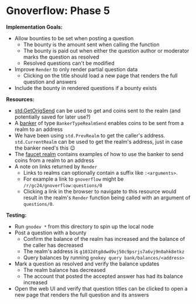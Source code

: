 # Gnoverflow: Phase 5

**Implementation Goals:**
- Allow bounties to be set when posting a question
	- The bounty is the amount sent when calling the function
	- The bounty is paid out when either the question author or moderator marks the question as resolved
	- Resolved questions can't be modified
- Improve `Render` to only render partial question data
	- Clicking on the title should load a new page that renders the full question and answers
- Include the bounty in rendered questions if a bounty exists

**Resources:**
- [std.GetOrigSend](https://docs.gno.land/reference/stdlibs/std/chain#getorigsend) can be used to get and coins sent to the realm (and potentially saved for later use?)
- A [banker](https://docs.gno.land/reference/stdlibs/std/banker) of type `BankerTypeRealmSend` enables coins to be sent from a realm to an address
- We have been using `std.PrevRealm` to get the caller's address. `std.CurrentRealm` can be used to get the realm's address, just in case the banker need's this 😉
- The [faucet realm](https://github.com/gnolang/gno/tree/master/examples/gno.land/r/gnoland/faucet) contains examples of how to use the banker to send coins from a realm to an address
- A note on links returned by `Render`
	- Links to realms can optionally contain a suffix like `:<arguments>`.
	- For example a link to `gnoverflow` might be `/r/gc24/gnoverflow:questions/0`
	- Clicking a link in the browser to navigate to this resource would result in the realm's `Render` function being called with an argument of `questions/0`. 

**Testing:**
- Run `gnodev *` from this directory to spin up the local node
- Post a question with a bounty
	- Confirm the balance of the realm has increased and the balance of the caller has decreased
	- The realm's address is `g1032dtg8dwd9vj50c9psrjs7a6vj9n0ahk8etkz`
	- Query balances by running `gnokey query bank/balances/<address>`
- Mark a question as resolved and verify the balance updates
	- The realm balance has decreased
	- The account that posted the accepted answer has had its balance increased
- Open the web UI and verify that question titles can be clicked to open a new page that renders the full question and its answers